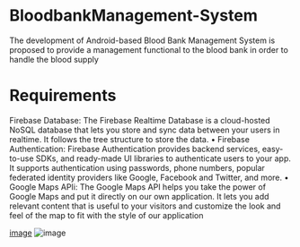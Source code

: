 # BloodbankManagement-System
The development of Android-based Blood Bank Management System is proposed to provide a management functional to the blood bank in order to handle the blood  supply

# Requirements
 Firebase Database: The Firebase Realtime Database is a cloud-hosted NoSQL database that
lets you store and sync data between your users in realtime. It follows the tree structure to store
the data.
• Firebase Authentication: Firebase Authentication provides backend services, easy-to-use
SDKs, and ready-made UI libraries to authenticate users to your app. It supports authentication
using passwords, phone numbers, popular federated identity providers like Google, Facebook
and Twitter, and more.
• Google Maps APIi: The Google Maps API helps you take the power of Google Maps and put
it directly on our own application. It lets you add relevant content that is useful to your visitors
and customize the look and feel of the map to fit with the style of our application

[image](https://github.com/user-attachments/assets/1a20a232-87ab-40b3-a49f-e53496f476dc)
![image](https://github.com/user-attachments/assets/2da30268-031b-43e8-b9a9-8e8913bc4aea)
